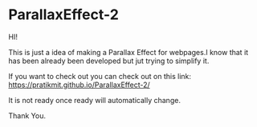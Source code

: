 # ParallaxEffect-2

HI!

This is just a idea of making a Parallax Effect for webpages.I know that it has been already been developed but jut trying to simplify it.

If you want to check out you can check out on this link: https://pratikmit.github.io/ParallaxEffect-2/

It is not ready once ready will automatically change.

Thank You.
